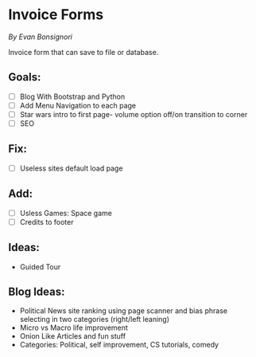 # Invoice Forms
*By Evan Bonsignori*

Invoice form that can save to file or database.

## Goals:
- [ ] Blog With Bootstrap and Python
- [ ] Add Menu Navigation to each page
- [ ] Star wars intro to first page- volume option off/on transition to corner
- [ ] SEO

## Fix:
- [ ] Useless sites default load page

## Add:
- [ ] Usless Games: Space game
- [ ] Credits to footer

## Ideas:
- Guided Tour

## Blog Ideas:
- Political News site ranking using page scanner and bias phrase selecting in two categories (right/left leaning)
- Micro vs Macro life improvement
- Onion Like Articles and fun stuff
- Categories: Political, self improvement, CS tutorials, comedy 
